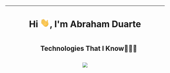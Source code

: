 <!--- snake -->
<hr>
<h1 align="center">Hi <img src="https://raw.githubusercontent.com/ABSphreak/ABSphreak/master/gifs/Hi.gif" width="30px">, I'm Abraham Duarte </h1>
<div id="user-content-toc">
  <ul align="center">
    <summary><h2 style="display: inline-block">Technologies That I Know👨🏻‍💻</h2></summary>
  </ul>
</div>
<!--tech stack icons-->
<p align="center">
  <a href="https://skillicons.dev">
    <img src="https://skillicons.dev/icons?i=git,aws,docker,postgres,mysql,supabase,prisma,wordpress,github,bitbucket,html,css,tailwind,bootstrap,notion,npm,pnpm,js,ts,next,nest,vue,angular,react,linux,debian,md,py,django,fastapi,nodejs,postman,vscode,php,laravel,dart,flutter" />
  </a>
</p>
